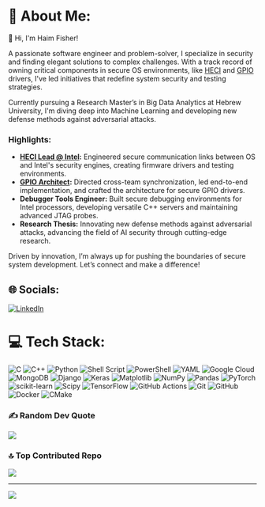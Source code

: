 # 💫 About Me:
👋 Hi, I'm Haim Fisher!

A passionate software engineer and problem-solver, I specialize in security and finding elegant solutions to complex challenges. With a track record of owning critical components in secure OS environments, like [HECI](https://en.wikipedia.org/wiki/Host_Embedded_Controller_Interface) and [GPIO](https://edc.intel.com/content/www/us/en/design/ipla/software-development-platforms/client/platforms/alder-lake-mobile-p/intel-600-series-chipset-family-on-package-platform-controller-hub-pch-datash/general-purpose-input-and-output/) drivers, I've led initiatives that redefine system security and testing strategies.

Currently pursuing a Research Master’s in Big Data Analytics at Hebrew University, I'm diving deep into Machine Learning and developing new defense methods against adversarial attacks.

### Highlights:
- **[HECI Lead @ Intel](https://en.wikipedia.org/wiki/Host_Embedded_Controller_Interface):** Engineered secure communication links between OS and Intel's security engines, creating firmware drivers and testing environments.
- **[GPIO Architect](https://edc.intel.com/content/www/us/en/design/ipla/software-development-platforms/client/platforms/alder-lake-mobile-p/intel-600-series-chipset-family-on-package-platform-controller-hub-pch-datash/general-purpose-input-and-output/):** Directed cross-team synchronization, led end-to-end implementation, and crafted the architecture for secure GPIO drivers.
- **Debugger Tools Engineer:** Built secure debugging environments for Intel processors, developing versatile C++ servers and maintaining advanced JTAG probes.
- **Research Thesis:** Innovating new defense methods against adversarial attacks, advancing the field of AI security through cutting-edge research.

Driven by innovation, I’m always up for pushing the boundaries of secure system development. Let’s connect and make a difference!


## 🌐 Socials:
[![LinkedIn](https://img.shields.io/badge/LinkedIn-%230077B5.svg?logo=linkedin&logoColor=white)](https://linkedin.com/in/https://www.linkedin.com/in/haim-fisher-6632851b4/) 

# 💻 Tech Stack:
![C](https://img.shields.io/badge/c-%2300599C.svg?style=for-the-badge&logo=c&logoColor=white) ![C++](https://img.shields.io/badge/c++-%2300599C.svg?style=for-the-badge&logo=c%2B%2B&logoColor=white) ![Python](https://img.shields.io/badge/python-3670A0?style=for-the-badge&logo=python&logoColor=ffdd54) ![Shell Script](https://img.shields.io/badge/shell_script-%23121011.svg?style=for-the-badge&logo=gnu-bash&logoColor=white) ![PowerShell](https://img.shields.io/badge/PowerShell-%235391FE.svg?style=for-the-badge&logo=powershell&logoColor=white) ![YAML](https://img.shields.io/badge/yaml-%23ffffff.svg?style=for-the-badge&logo=yaml&logoColor=151515) ![Google Cloud](https://img.shields.io/badge/GoogleCloud-%234285F4.svg?style=for-the-badge&logo=google-cloud&logoColor=white) ![MongoDB](https://img.shields.io/badge/MongoDB-%234ea94b.svg?style=for-the-badge&logo=mongodb&logoColor=white) ![Django](https://img.shields.io/badge/django-%23092E20.svg?style=for-the-badge&logo=django&logoColor=white) ![Keras](https://img.shields.io/badge/Keras-%23D00000.svg?style=for-the-badge&logo=Keras&logoColor=white) ![Matplotlib](https://img.shields.io/badge/Matplotlib-%23ffffff.svg?style=for-the-badge&logo=Matplotlib&logoColor=black) ![NumPy](https://img.shields.io/badge/numpy-%23013243.svg?style=for-the-badge&logo=numpy&logoColor=white) ![Pandas](https://img.shields.io/badge/pandas-%23150458.svg?style=for-the-badge&logo=pandas&logoColor=white) ![PyTorch](https://img.shields.io/badge/PyTorch-%23EE4C2C.svg?style=for-the-badge&logo=PyTorch&logoColor=white) ![scikit-learn](https://img.shields.io/badge/scikit--learn-%23F7931E.svg?style=for-the-badge&logo=scikit-learn&logoColor=white) ![Scipy](https://img.shields.io/badge/SciPy-%230C55A5.svg?style=for-the-badge&logo=scipy&logoColor=%white) ![TensorFlow](https://img.shields.io/badge/TensorFlow-%23FF6F00.svg?style=for-the-badge&logo=TensorFlow&logoColor=white) ![GitHub Actions](https://img.shields.io/badge/github%20actions-%232671E5.svg?style=for-the-badge&logo=githubactions&logoColor=white) ![Git](https://img.shields.io/badge/git-%23F05033.svg?style=for-the-badge&logo=git&logoColor=white) ![GitHub](https://img.shields.io/badge/github-%23121011.svg?style=for-the-badge&logo=github&logoColor=white) ![Docker](https://img.shields.io/badge/docker-%230db7ed.svg?style=for-the-badge&logo=docker&logoColor=white) ![CMake](https://img.shields.io/badge/CMake-%23008FBA.svg?style=for-the-badge&logo=cmake&logoColor=white)

### ✍️ Random Dev Quote
![](https://quotes-github-readme.vercel.app/api?type=horizontal&theme=radical)

### 🔝 Top Contributed Repo
![](https://github-contributor-stats.vercel.app/api?username=HaimFisher&limit=5&theme=dark&combine_all_yearly_contributions=true)

---
[![](https://visitcount.itsvg.in/api?id=HaimFisher&icon=0&color=0)](https://visitcount.itsvg.in)

<!-- Proudly created with GPRM ( https://gprm.itsvg.in ) -->
